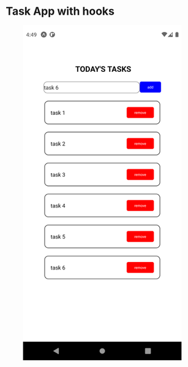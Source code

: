 # Task App with hooks

<p align="center"><img src="https://github.com/HAFDIAHMED/Ignite_first_app/blob/master/screenshots/task.png" alt="logo" width="414px"></p>
